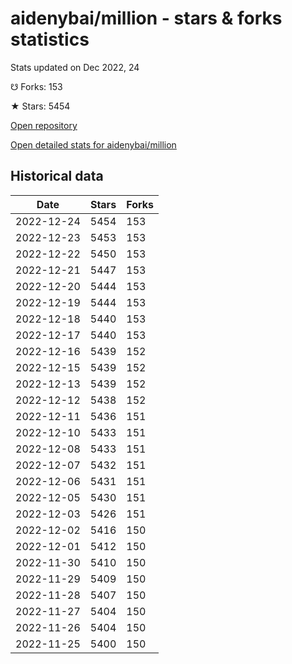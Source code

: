 # aidenybai/million - stars & forks statistics

Stats updated on Dec 2022, 24

☋ Forks: 153

★ Stars: 5454

[Open repository](https://github.com/aidenybai/million)

[Open detailed stats for aidenybai/million](https://reviewgithub.com/rep/aidenybai/million)

## Historical data
| Date | Stars | Forks |
|------|-------|-------|
| 2022-12-24 | 5454 | 153 | 
| 2022-12-23 | 5453 | 153 | 
| 2022-12-22 | 5450 | 153 | 
| 2022-12-21 | 5447 | 153 | 
| 2022-12-20 | 5444 | 153 | 
| 2022-12-19 | 5444 | 153 | 
| 2022-12-18 | 5440 | 153 | 
| 2022-12-17 | 5440 | 153 | 
| 2022-12-16 | 5439 | 152 | 
| 2022-12-15 | 5439 | 152 | 
| 2022-12-13 | 5439 | 152 | 
| 2022-12-12 | 5438 | 152 | 
| 2022-12-11 | 5436 | 151 | 
| 2022-12-10 | 5433 | 151 | 
| 2022-12-08 | 5433 | 151 | 
| 2022-12-07 | 5432 | 151 | 
| 2022-12-06 | 5431 | 151 | 
| 2022-12-05 | 5430 | 151 | 
| 2022-12-03 | 5426 | 151 | 
| 2022-12-02 | 5416 | 150 | 
| 2022-12-01 | 5412 | 150 | 
| 2022-11-30 | 5410 | 150 | 
| 2022-11-29 | 5409 | 150 | 
| 2022-11-28 | 5407 | 150 | 
| 2022-11-27 | 5404 | 150 | 
| 2022-11-26 | 5404 | 150 | 
| 2022-11-25 | 5400 | 150 | 

